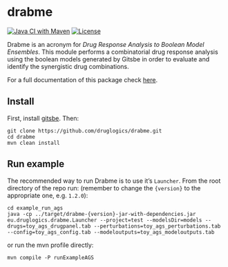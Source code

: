 # drabme

<!-- badges: start -->
[![Java CI with Maven](https://github.com/druglogics/drabme/workflows/Java%20CI%20with%20Maven/badge.svg)](https://github.com/druglogics/drabme/actions)
[![License](https://img.shields.io/github/license/druglogics/drabme)](https://github.com/druglogics/drabme/blob/master/LICENSE)
<!-- badges: end -->

Drabme is an acronym for *Drug Response Analysis to Boolean Model Ensembles*. 
This module performs a combinatorial drug response analysis using the boolean models generated by Gitsbe in order to evaluate and identify the synergistic drug combinations.

For a full documentation of this package check [here](https://druglogics.github.io/druglogics-doc/drabme.html).

## Install

First, install [gitsbe](https://github.com/druglogics/gitsbe).
Then:
```
git clone https://github.com/druglogics/drabme.git
cd drabme
mvn clean install
```

## Run example

The recommended way to run Drabme is to use it’s `Launcher`. 
From the root directory of the repo run: (remember to change the `{version}` to the 
appropriate one, e.g. `1.2.0`):

```
cd example_run_ags
java -cp ../target/drabme-{version}-jar-with-dependencies.jar eu.druglogics.drabme.Launcher --project=test --modelsDir=models --drugs=toy_ags_drugpanel.tab --perturbations=toy_ags_perturbations.tab --config=toy_ags_config.tab --modeloutputs=toy_ags_modeloutputs.tab
```

or run the mvn profile directly:
```
mvn compile -P runExampleAGS
```
